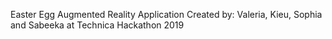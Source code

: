 Easter Egg Augmented Reality Application
Created by: Valeria, Kieu, Sophia and Sabeeka at Technica Hackathon 2019
